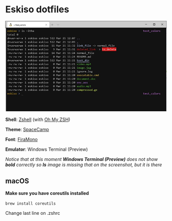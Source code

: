 # Eskiso dotfiles

![Screenshot](media/screenshot.jpg)

**Shell**: [Zshell](https://www.zsh.org/) (with [Oh My ZSH](https://ohmyz.sh/))

**Theme**: [SpaceCamp](https://github.com/jaredgorski/SpaceCamp)

**Font**:  [FiraMono](https://github.com/powerline/fonts/tree/master/FiraMono)

**Emulator**: Windows Terminal (Preview)

*Notice that at this moment **Windows Terminal (Preview)** does not show **bold** correctly so **ls** image is missing that on the screenshot, but it is there*

## macOS

**Make sure you have coreutils installed**

`brew install coreutils`

Change last line on .zshrc